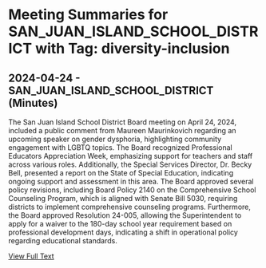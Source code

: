 # Meeting Summaries for SAN_JUAN_ISLAND_SCHOOL_DISTRICT with Tag: diversity-inclusion

## 2024-04-24 - SAN_JUAN_ISLAND_SCHOOL_DISTRICT (Minutes)

The San Juan Island School District Board meeting on April 24, 2024, included a public comment from Maureen Maurinkovich regarding an upcoming speaker on gender dysphoria, highlighting community engagement with LGBTQ topics. The Board recognized Professional Educators Appreciation Week, emphasizing support for teachers and staff across various roles. Additionally, the Special Services Director, Dr. Becky Bell, presented a report on the State of Special Education, indicating ongoing support and assessment in this area. The Board approved several policy revisions, including Board Policy 2140 on the Comprehensive School Counseling Program, which is aligned with Senate Bill 5030, requiring districts to implement comprehensive counseling programs. Furthermore, the Board approved Resolution 24-005, allowing the Superintendent to apply for a waiver to the 180-day school year requirement based on professional development days, indicating a shift in operational policy regarding educational standards.

[View Full Text](https://raw.githubusercontent.com/VoronoiPerspectives/WashingtonStateSchoolBoardExplorer/refs/heads/main/data/countries/usa/states/wa/counties/san_juan/school_boards/san_juan_island_school_district/2024/2024-04-24-regbdmeeting-minutes.txt)

